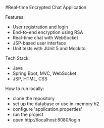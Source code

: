 #Real-time Encrypted Chat Application

Features:
- User registration and login
- End-to-end encryption using RSA
- Real-time chat with WebSocket
- JSP-based user interface
- Unit tests with JUnit 5 and Mockito

Tech Stack:
- Java
- Spring Boot, MVC, WebSocket
- JSP, HTML, CSS

How to run locally:
- clone the repository 
- set up the database or use in-memory h2
- configure 'application.properties'
- run the project
- open http://localhost:8080/login